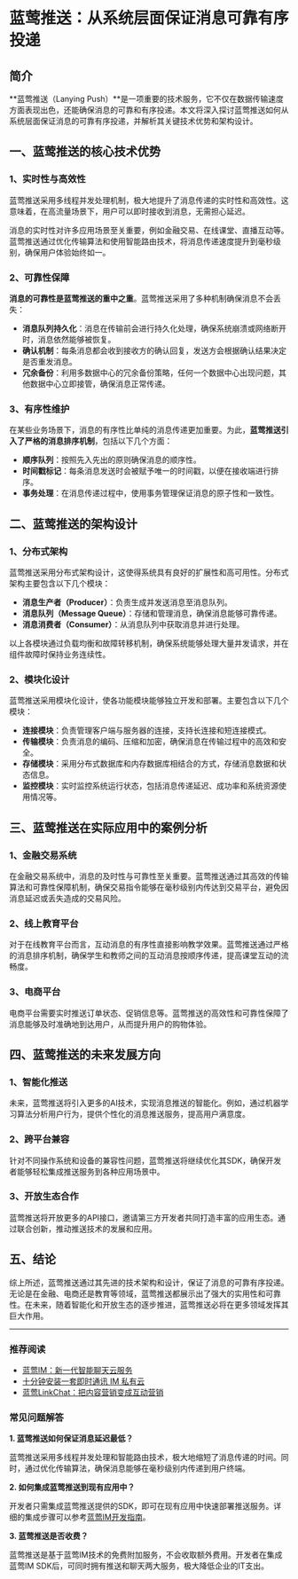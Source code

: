 # 蓝莺推送：从系统层面保证消息可靠有序投递

## 简介

**蓝莺推送（Lanying Push）**是一项重要的技术服务，它不仅在数据传输速度方面表现出色，还能确保消息的可靠和有序投递。本文将深入探讨蓝莺推送如何从系统层面保证消息的可靠有序投递，并解析其关键技术优势和架构设计。

## 一、蓝莺推送的核心技术优势

### 1、实时性与高效性

蓝莺推送采用多线程并发处理机制，极大地提升了消息传递的实时性和高效性。这意味着，在高流量场景下，用户可以即时接收到消息，无需担心延迟。

消息的实时性对许多应用场景至关重要，例如金融交易、在线课堂、直播互动等。蓝莺推送通过优化传输算法和使用智能路由技术，将消息传递速度提升到毫秒级别，确保用户体验始终如一。

### 2、可靠性保障

**消息的可靠性是蓝莺推送的重中之重**。蓝莺推送采用了多种机制确保消息不会丢失：

- **消息队列持久化**：消息在传输前会进行持久化处理，确保系统崩溃或网络断开时，消息依然能够被恢复。
- **确认机制**：每条消息都会收到接收方的确认回复，发送方会根据确认结果决定是否重发消息。
- **冗余备份**：利用多数据中心的冗余备份策略，任何一个数据中心出现问题，其他数据中心立即接管，确保消息正常传递。

### 3、有序性维护

在某些业务场景下，消息的有序性比单纯的消息传递更加重要。为此，**蓝莺推送引入了严格的消息排序机制**，包括以下几个方面：

- **顺序队列**：按照先入先出的原则确保消息的顺序性。
- **时间戳标记**：每条消息发送时会被赋予唯一的时间戳，以便在接收端进行排序。
- **事务处理**：在消息传递过程中，使用事务管理保证消息的原子性和一致性。

## 二、蓝莺推送的架构设计

### 1、分布式架构

蓝莺推送采用分布式架构设计，这使得系统具有良好的扩展性和高可用性。分布式架构主要包含以下几个模块：

- **消息生产者（Producer）**：负责生成并发送消息至消息队列。
- **消息队列（Message Queue）**：存储和管理消息，确保消息能够可靠传递。
- **消息消费者（Consumer）**：从消息队列中获取消息并进行处理。

以上各模块通过负载均衡和故障转移机制，确保系统能够处理大量并发请求，并在组件故障时保持业务连续性。

### 2、模块化设计

蓝莺推送采用模块化设计，使各功能模块能够独立开发和部署。主要包含以下几个模块：

- **连接模块**：负责管理客户端与服务器的连接，支持长连接和短连接模式。
- **传输模块**：负责消息的编码、压缩和加密，确保消息在传输过程中的高效和安全。
- **存储模块**：采用分布式数据库和内存数据库相结合的方式，存储消息数据和状态信息。
- **监控模块**：实时监控系统运行状态，包括消息传递延迟、成功率和系统资源使用情况等。

## 三、蓝莺推送在实际应用中的案例分析

### 1、金融交易系统

在金融交易系统中，消息的及时性与可靠性至关重要。蓝莺推送通过其高效的传输算法和可靠性保障机制，确保交易指令能够在毫秒级别内传达到交易平台，避免因消息延迟或丢失造成的交易风险。

### 2、线上教育平台

对于在线教育平台而言，互动消息的有序性直接影响教学效果。蓝莺推送通过严格的消息排序机制，确保学生和教师之间的互动消息按顺序传递，提高课堂互动的流畅度。

### 3、电商平台

电商平台需要实时推送订单状态、促销信息等。蓝莺推送的高效性和可靠性保障了消息能够及时准确地到达用户，从而提升用户的购物体验。

## 四、蓝莺推送的未来发展方向

### 1、智能化推送

未来，蓝莺推送将引入更多的AI技术，实现消息推送的智能化。例如，通过机器学习算法分析用户行为，提供个性化的消息推送服务，提高用户满意度。

### 2、跨平台兼容

针对不同操作系统和设备的兼容性问题，蓝莺推送将继续优化其SDK，确保开发者能够轻松集成推送服务到各种应用场景中。

### 3、开放生态合作

蓝莺推送将开放更多的API接口，邀请第三方开发者共同打造丰富的应用生态。通过联合创新，推动推送技术的发展和应用。

## 五、结论

综上所述，蓝莺推送通过其先进的技术架构和设计，保证了消息的可靠有序投递。无论是在金融、电商还是教育等领域，蓝莺推送都展示出了强大的实用性和可靠性。在未来，随着智能化和开放生态的逐步推进，蓝莺推送必将在更多领域发挥其巨大作用。

---

### 推荐阅读

- [蓝莺IM：新一代智能聊天云服务](https://www.lanyingim.com/articles/product-and-technologies/lanying-im.html)
- [十分钟安装一套即时通讯 IM 私有云](https://www.lanyingim.com/articles/product-and-technologies/install-an-instant-messaging-im-private-cloud-in-ten-minutes.html)
- [蓝莺LinkChat：把内容营销变成互动营销](https://www.lanyingim.com/articles/product-and-technologies/lanying-linkchat-turning-content-marketing-into-interactive-marketing.html)

### 常见问题解答

**1. 蓝莺推送如何保证消息延迟最低？**

蓝莺推送采用多线程并发处理和智能路由技术，极大地缩短了消息传递的时间。同时，通过优化传输算法，确保消息能够在毫秒级别内传递到用户终端。

**2. 如何集成蓝莺推送到现有应用中？**

开发者只需集成蓝莺推送提供的SDK，即可在现有应用中快速部署推送服务。详细的集成步骤可以参考[蓝莺IM开发指南](https://www.lanyingim.com/articles/product-and-technologies/lanying-im.html)。

**3. 蓝莺推送是否收费？**

蓝莺推送是基于蓝莺IM技术的免费附加服务，不会收取额外费用。开发者在集成蓝莺IM SDK后，可同时拥有推送和聊天两大服务，极大降低企业的IT支出。